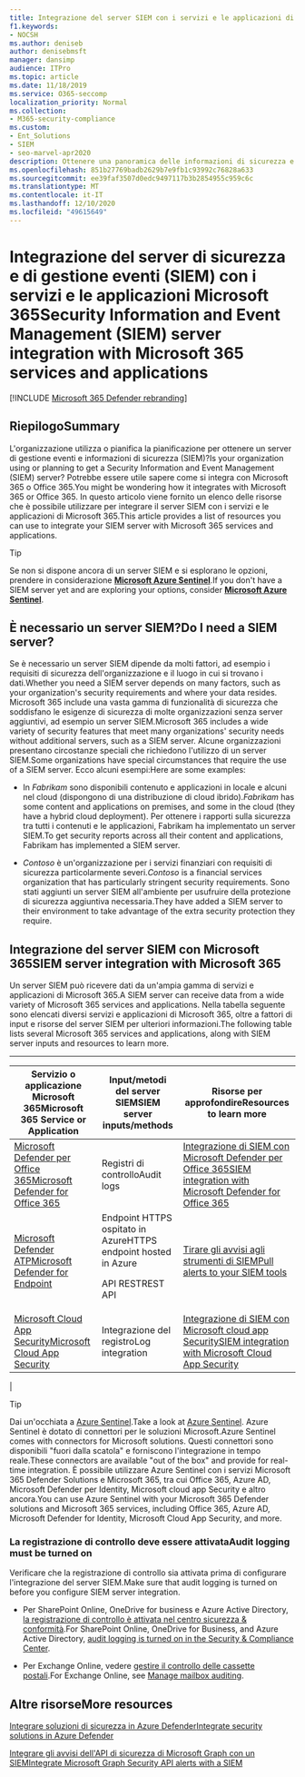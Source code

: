 ```yaml
---
title: Integrazione del server SIEM con i servizi e le applicazioni di Microsoft 365
f1.keywords:
- NOCSH
ms.author: deniseb
author: denisebmsft
manager: dansimp
audience: ITPro
ms.topic: article
ms.date: 11/18/2019
ms.service: O365-seccomp
localization_priority: Normal
ms.collection:
- M365-security-compliance
ms.custom:
- Ent_Solutions
- SIEM
- seo-marvel-apr2020
description: Ottenere una panoramica delle informazioni di sicurezza e dell'integrazione del server di gestione eventi (SIEM) con i servizi e le applicazioni cloud di Microsoft 365
ms.openlocfilehash: 851b27769badb2629b7e9fb1c93992c76828a633
ms.sourcegitcommit: ee39faf3507d0edc9497117b3b2854955c959c6c
ms.translationtype: MT
ms.contentlocale: it-IT
ms.lasthandoff: 12/10/2020
ms.locfileid: "49615649"
---
```

# <a name="security-information-and-event-management-siem-server-integration-with-microsoft-365-services-and-applications"></a><span data-ttu-id="99aca-103">Integrazione del server di sicurezza e di gestione eventi (SIEM) con i servizi e le applicazioni Microsoft 365</span><span class="sxs-lookup"><span data-stu-id="99aca-103">Security Information and Event Management (SIEM) server integration with Microsoft 365 services and applications</span></span>

[!INCLUDE [Microsoft 365 Defender rebranding](../includes/microsoft-defender-for-office.md)]


## <a name="summary"></a><span data-ttu-id="99aca-104">Riepilogo</span><span class="sxs-lookup"><span data-stu-id="99aca-104">Summary</span></span>

<span data-ttu-id="99aca-105">L'organizzazione utilizza o pianifica la pianificazione per ottenere un server di gestione eventi e informazioni di sicurezza (SIEM)?</span><span class="sxs-lookup"><span data-stu-id="99aca-105">Is your organization using or planning to get a Security Information and Event Management (SIEM) server?</span></span> <span data-ttu-id="99aca-106">Potrebbe essere utile sapere come si integra con Microsoft 365 o Office 365.</span><span class="sxs-lookup"><span data-stu-id="99aca-106">You might be wondering how it integrates with Microsoft 365 or Office 365.</span></span> <span data-ttu-id="99aca-107">In questo articolo viene fornito un elenco delle risorse che è possibile utilizzare per integrare il server SIEM con i servizi e le applicazioni di Microsoft 365.</span><span class="sxs-lookup"><span data-stu-id="99aca-107">This article provides a list of resources you can use to integrate your SIEM server with Microsoft 365 services and applications.</span></span>

> [!TIP]
> <span data-ttu-id="99aca-108">Se non si dispone ancora di un server SIEM e si esplorano le opzioni, prendere in considerazione **[Microsoft Azure Sentinel](https://docs.microsoft.com/azure/sentinel/overview)**.</span><span class="sxs-lookup"><span data-stu-id="99aca-108">If you don't have a SIEM server yet and are exploring your options, consider **[Microsoft Azure Sentinel](https://docs.microsoft.com/azure/sentinel/overview)**.</span></span>

## <a name="do-i-need-a-siem-server"></a><span data-ttu-id="99aca-109">È necessario un server SIEM?</span><span class="sxs-lookup"><span data-stu-id="99aca-109">Do I need a SIEM server?</span></span>

<span data-ttu-id="99aca-110">Se è necessario un server SIEM dipende da molti fattori, ad esempio i requisiti di sicurezza dell'organizzazione e il luogo in cui si trovano i dati.</span><span class="sxs-lookup"><span data-stu-id="99aca-110">Whether you need a SIEM server depends on many factors, such as your organization's security requirements and where your data resides.</span></span> <span data-ttu-id="99aca-111">Microsoft 365 include una vasta gamma di funzionalità di sicurezza che soddisfano le esigenze di sicurezza di molte organizzazioni senza server aggiuntivi, ad esempio un server SIEM.</span><span class="sxs-lookup"><span data-stu-id="99aca-111">Microsoft 365 includes a wide variety of security features that meet many organizations' security needs without additional servers, such as a SIEM server.</span></span> <span data-ttu-id="99aca-112">Alcune organizzazioni presentano circostanze speciali che richiedono l'utilizzo di un server SIEM.</span><span class="sxs-lookup"><span data-stu-id="99aca-112">Some organizations have special circumstances that require the use of a SIEM server.</span></span> <span data-ttu-id="99aca-113">Ecco alcuni esempi:</span><span class="sxs-lookup"><span data-stu-id="99aca-113">Here are some examples:</span></span>

- <span data-ttu-id="99aca-114">In *Fabrikam* sono disponibili contenuto e applicazioni in locale e alcuni nel cloud (dispongono di una distribuzione di cloud ibrido).</span><span class="sxs-lookup"><span data-stu-id="99aca-114">*Fabrikam* has some content and applications on premises, and some in the cloud (they have a hybrid cloud deployment).</span></span> <span data-ttu-id="99aca-115">Per ottenere i rapporti sulla sicurezza tra tutti i contenuti e le applicazioni, Fabrikam ha implementato un server SIEM.</span><span class="sxs-lookup"><span data-stu-id="99aca-115">To get security reports across all their content and applications, Fabrikam has implemented a SIEM server.</span></span>

- <span data-ttu-id="99aca-116">*Contoso* è un'organizzazione per i servizi finanziari con requisiti di sicurezza particolarmente severi.</span><span class="sxs-lookup"><span data-stu-id="99aca-116">*Contoso* is a financial services organization that has particularly stringent security requirements.</span></span> <span data-ttu-id="99aca-117">Sono stati aggiunti un server SIEM all'ambiente per usufruire della protezione di sicurezza aggiuntiva necessaria.</span><span class="sxs-lookup"><span data-stu-id="99aca-117">They have added a SIEM server to their environment to take advantage of the extra security protection they require.</span></span>

## <a name="siem-server-integration-with-microsoft-365"></a><span data-ttu-id="99aca-118">Integrazione del server SIEM con Microsoft 365</span><span class="sxs-lookup"><span data-stu-id="99aca-118">SIEM server integration with Microsoft 365</span></span>

<span data-ttu-id="99aca-119">Un server SIEM può ricevere dati da un'ampia gamma di servizi e applicazioni di Microsoft 365.</span><span class="sxs-lookup"><span data-stu-id="99aca-119">A SIEM server can receive data from a wide variety of Microsoft 365 services and applications.</span></span> <span data-ttu-id="99aca-120">Nella tabella seguente sono elencati diversi servizi e applicazioni di Microsoft 365, oltre a fattori di input e risorse del server SIEM per ulteriori informazioni.</span><span class="sxs-lookup"><span data-stu-id="99aca-120">The following table lists several Microsoft 365 services and applications, along with SIEM server inputs and resources to learn more.</span></span>

****

|<span data-ttu-id="99aca-121">Servizio o applicazione Microsoft 365</span><span class="sxs-lookup"><span data-stu-id="99aca-121">Microsoft 365 Service or Application</span></span>|<span data-ttu-id="99aca-122">Input/metodi del server SIEM</span><span class="sxs-lookup"><span data-stu-id="99aca-122">SIEM server inputs/methods</span></span>|<span data-ttu-id="99aca-123">Risorse per approfondire</span><span class="sxs-lookup"><span data-stu-id="99aca-123">Resources to learn more</span></span>|
|---|---|---|
|[<span data-ttu-id="99aca-124">Microsoft Defender per Office 365</span><span class="sxs-lookup"><span data-stu-id="99aca-124">Microsoft Defender for Office 365</span></span>](office-365-atp.md)|<span data-ttu-id="99aca-125">Registri di controllo</span><span class="sxs-lookup"><span data-stu-id="99aca-125">Audit logs</span></span>|[<span data-ttu-id="99aca-126">Integrazione di SIEM con Microsoft Defender per Office 365</span><span class="sxs-lookup"><span data-stu-id="99aca-126">SIEM integration with Microsoft Defender for Office 365</span></span>](siem-integration-with-office-365-ti.md)|
|[<span data-ttu-id="99aca-127">Microsoft Defender ATP</span><span class="sxs-lookup"><span data-stu-id="99aca-127">Microsoft Defender for Endpoint</span></span>](https://docs.microsoft.com/windows/security/threat-protection/)|<span data-ttu-id="99aca-128">Endpoint HTTPS ospitato in Azure</span><span class="sxs-lookup"><span data-stu-id="99aca-128">HTTPS endpoint hosted in Azure</span></span> <p> <span data-ttu-id="99aca-129">API REST</span><span class="sxs-lookup"><span data-stu-id="99aca-129">REST API</span></span>|[<span data-ttu-id="99aca-130">Tirare gli avvisi agli strumenti di SIEM</span><span class="sxs-lookup"><span data-stu-id="99aca-130">Pull alerts to your SIEM tools</span></span>](https://docs.microsoft.com/windows/security/threat-protection/microsoft-defender-atp/configure-siem)|
|[<span data-ttu-id="99aca-131">Microsoft Cloud App Security</span><span class="sxs-lookup"><span data-stu-id="99aca-131">Microsoft Cloud App Security</span></span>](https://docs.microsoft.com/cloud-app-security/what-is-cloud-app-security)|<span data-ttu-id="99aca-132">Integrazione del registro</span><span class="sxs-lookup"><span data-stu-id="99aca-132">Log integration</span></span>|[<span data-ttu-id="99aca-133">Integrazione di SIEM con Microsoft cloud app Security</span><span class="sxs-lookup"><span data-stu-id="99aca-133">SIEM integration with Microsoft Cloud App Security</span></span>](https://docs.microsoft.com/cloud-app-security/siem)|
|

> [!TIP]
> <span data-ttu-id="99aca-134">Dai un'occhiata a [Azure Sentinel](https://docs.microsoft.com/azure/sentinel/overview).</span><span class="sxs-lookup"><span data-stu-id="99aca-134">Take a look at [Azure Sentinel](https://docs.microsoft.com/azure/sentinel/overview).</span></span> <span data-ttu-id="99aca-135">Azure Sentinel è dotato di connettori per le soluzioni Microsoft.</span><span class="sxs-lookup"><span data-stu-id="99aca-135">Azure Sentinel comes with connectors for Microsoft solutions.</span></span> <span data-ttu-id="99aca-136">Questi connettori sono disponibili "fuori dalla scatola" e forniscono l'integrazione in tempo reale.</span><span class="sxs-lookup"><span data-stu-id="99aca-136">These connectors are available "out of the box" and provide for real-time integration.</span></span> <span data-ttu-id="99aca-137">È possibile utilizzare Azure Sentinel con i servizi Microsoft 365 Defender Solutions e Microsoft 365, tra cui Office 365, Azure AD, Microsoft Defender per Identity, Microsoft cloud app Security e altro ancora.</span><span class="sxs-lookup"><span data-stu-id="99aca-137">You can use Azure Sentinel with your Microsoft 365 Defender solutions and Microsoft 365 services, including Office 365, Azure AD, Microsoft Defender for Identity, Microsoft Cloud App Security, and more.</span></span>

### <a name="audit-logging-must-be-turned-on"></a><span data-ttu-id="99aca-138">La registrazione di controllo deve essere attivata</span><span class="sxs-lookup"><span data-stu-id="99aca-138">Audit logging must be turned on</span></span>

<span data-ttu-id="99aca-139">Verificare che la registrazione di controllo sia attivata prima di configurare l'integrazione del server SIEM.</span><span class="sxs-lookup"><span data-stu-id="99aca-139">Make sure that audit logging is turned on before you configure SIEM server integration.</span></span>

- <span data-ttu-id="99aca-140">Per SharePoint Online, OneDrive for business e Azure Active Directory, [la registrazione di controllo è attivata nel centro sicurezza & conformità](../../compliance/turn-audit-log-search-on-or-off.md).</span><span class="sxs-lookup"><span data-stu-id="99aca-140">For SharePoint Online, OneDrive for Business, and Azure Active Directory, [audit logging is turned on in the Security & Compliance Center](../../compliance/turn-audit-log-search-on-or-off.md).</span></span>

- <span data-ttu-id="99aca-141">Per Exchange Online, vedere [gestire il controllo delle cassette postali](../../compliance/enable-mailbox-auditing.md).</span><span class="sxs-lookup"><span data-stu-id="99aca-141">For Exchange Online, see [Manage mailbox auditing](../../compliance/enable-mailbox-auditing.md).</span></span>

## <a name="more-resources"></a><span data-ttu-id="99aca-142">Altre risorse</span><span class="sxs-lookup"><span data-stu-id="99aca-142">More resources</span></span>

[<span data-ttu-id="99aca-143">Integrare soluzioni di sicurezza in Azure Defender</span><span class="sxs-lookup"><span data-stu-id="99aca-143">Integrate security solutions in Azure Defender</span></span>](https://docs.microsoft.com/azure/security-center/security-center-partner-integration#exporting-data-to-a-siem)

[<span data-ttu-id="99aca-144">Integrare gli avvisi dell'API di sicurezza di Microsoft Graph con un SIEM</span><span class="sxs-lookup"><span data-stu-id="99aca-144">Integrate Microsoft Graph Security API alerts with a SIEM</span></span>](https://docs.microsoft.com/graph/security-integration)
